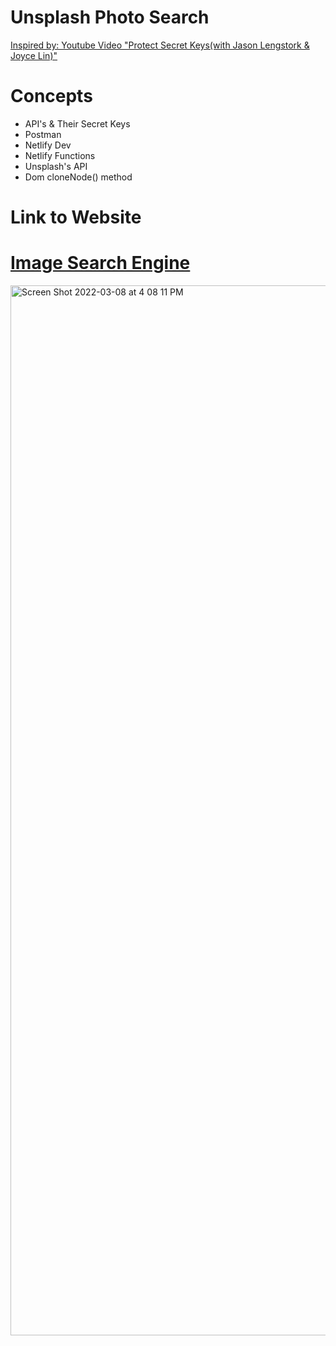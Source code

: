 # Unsplash Photo Search

[Inspired by: Youtube Video "Protect Secret Keys(with Jason Lengstork & Joyce Lin)" ](https://www.youtube.com/watch?v=55yiBkD88oo)

# Concepts

- API's & Their Secret Keys
- Postman
- Netlify Dev
- Netlify Functions
- Unsplash's API
- Dom cloneNode() method

# Link to Website
# [Image Search Engine](https://image-search-matildadelacourt.netlify.app)
<img width="1680" alt="Screen Shot 2022-03-08 at 4 08 11 PM" src="https://user-images.githubusercontent.com/73936419/157325337-3c2ca073-3a88-4376-8722-20080ce310d2.png">

